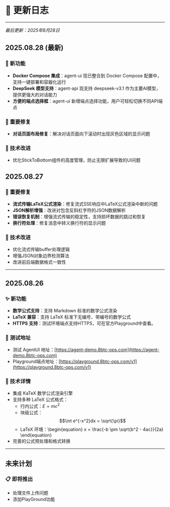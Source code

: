 # 🚀 更新日志
---

*最后更新：2025年8月28日*

## 2025.08.28 (最新)

### 🚀 新功能
- **Docker Compose 集成**：agent-ui 现已整合到 Docker Compose 配置中，支持一键部署和容器化运行
- **DeepSeek 模型支持**：agent-api 现支持 deepseek-v3.1 作为主要AI模型，提供更强大的对话能力
- **方便的端点选择框**：agent-ui 新增端点选择功能，用户可轻松切换不同API端点

### 🔧 重要修复
- **对话页面布局修复**：解决对话页面向下滚动时出现灰色区域的显示问题

### 🧪 技术改进
- 优化StickToBottom组件的高度管理，防止无限扩展导致的UI问题

## 2025.08.27

### 🔧 重要修复
- **流式传输LaTeX公式渲染**：修复流式SSE响应中LaTeX公式渲染中断的问题
- **JSON解析增强**：改进对包含反斜杠字符的JSON数据解析
- **错误恢复机制**：增强流式传输的稳定性，支持损坏数据的跳过和恢复
- **换行符处理**：修复消息中转义换行符的显示问题

### 🧪 技术改进
- 优化流式传输buffer处理逻辑
- 增强JSON对象边界检测算法
- 改进前后端数据格式一致性

---

## 2025.08.26

### ✨ 新功能
- **数学公式支持**：支持 Markdown 标准的数学公式渲染
- **LaTeX 兼容**：支持 LaTeX 标准下无编号、带编号的数学公式
- **HTTPS 支持**：测试环境端点支持HTTPS，可在官方Playground中查看。

### 🔗 测试地址
* 测试 AgentUI 地址：[https://agent-demo.8btc-ops.com](https://agent-demo.8btc-ops.com)
* Playground端点地址：[https://playground.8btc-ops.com/v1](https://playground.8btc-ops.com/v1)

### 🧪 技术详情
- 集成 KaTeX 数学公式渲染引擎
- 支持多种 LaTeX 公式格式：
  - 行内公式：$E = mc^2$
  - 块级公式：$$\int e^{-x^2}dx = \sqrt{\pi}$$
  - LaTeX 环境：\begin{equation} x = \frac{-b \pm \sqrt{b^2 - 4ac}}{2a} \end{equation}
- 完善的公式预处理和格式转换

---

## 未来计划

### 📋 即将推出
- 处理文件上传问题
- 添加PlayGround功能
